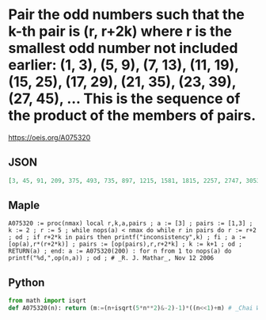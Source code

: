 # Pair the odd numbers such that the k\-th pair is \(r, r\+2k\) where r is the smallest odd number not included earlier: \(1, 3\), \(5, 9\), \(7, 13\), \(11, 19\), \(15, 25\), \(17, 29\), \(21, 35\), \(23, 39\), \(27, 45\), \.\.\. This is the sequence of the product of the members of pairs\.
https://oeis.org/A075320
## JSON
```JSON
[3, 45, 91, 209, 375, 493, 735, 897, 1215, 1581, 1815, 2257, 2747, 3053, 3619, 3969, 4611, 5301, 5723, 6489, 6955, 7797, 8687, 9225, 10191, 11205, 11815, 12905, 13559, 14725, 15939, 16665, 17955, 19293, 20091, 21505, 22347, 23837, 25375, 26289]
```
## Maple
```Maple
A075320 := proc(nmax) local r,k,a,pairs ; a := [3] ; pairs := [1,3] ; k := 2 ; r := 5 ; while nops(a) < nmax do while r in pairs do r := r+2 ; od ; if r+2*k in pairs then printf("inconsistency",k) ; fi ; a := [op(a),r*(r+2*k)] ; pairs := [op(pairs),r,r+2*k] ; k := k+1 ; od ; RETURN(a) ; end: a := A075320(200) : for n from 1 to nops(a) do printf("%d,",op(n,a)) ; od ; # _R. J. Mathar_, Nov 12 2006
```
## Python
```Python
from math import isqrt
def A075320(n): return (m:=(n+isqrt(5*n**2)&-2)-1)*((n<<1)+m) # _Chai Wah Wu_, Aug 16 2022
```

